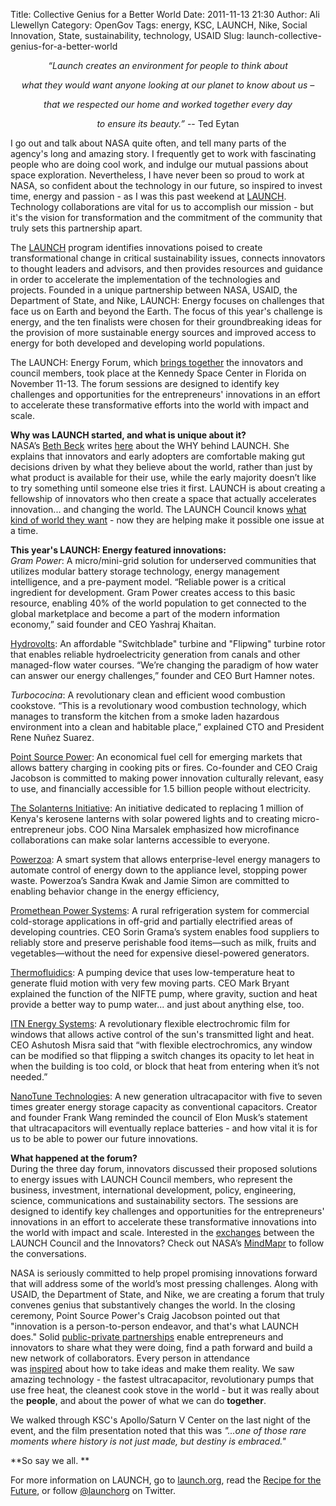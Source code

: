 Title: Collective Genius for a Better World
Date: 2011-11-13 21:30
Author: Ali Llewellyn
Category: OpenGov
Tags: energy, KSC, LAUNCH, Nike, Social Innovation, State, sustainability, technology, USAID
Slug: launch-collective-genius-for-a-better-world

<div style="text-align: center;">

*“Launch creates an environment for people to think about*

</div>

<div style="text-align: center;">

*what they would want anyone looking at our planet to know about us –*

</div>

<div style="text-align: center;">

*that we respected our home and worked together every day*

</div>

<div style="text-align: center;">

*to ensure its beauty.”* -- Ted Eytan

</div>

<div>

I go out and talk about NASA quite often, and tell many parts of the
agency's long and amazing story. I frequently get to work with
fascinating people who are doing cool work, and indulge our mutual
passions about space exploration. Nevertheless, I have never been so
proud to work at NASA, so confident about the technology in our future,
so inspired to invest time, energy and passion - as I was this past
weekend at [LAUNCH][]. Technology collaborations are vital for us to
accomplish our mission - but it's the vision for transformation and the
commitment of the community that truly sets this partnership apart.

</div>

<div>

The [LAUNCH][1] program identifies innovations poised to create
transformational change in critical sustainability issues, connects
innovators to thought leaders and advisors, and then provides resources
and guidance in order to accelerate the implementation of the
technologies and projects. Founded in a unique partnership between NASA,
USAID, the Department of State, and Nike, LAUNCH: Energy focuses on
challenges that face us on Earth and beyond the Earth. The focus of this
year's challenge is energy, and the ten finalists were chosen for their
groundbreaking ideas for the provision of more sustainable energy
sources and improved access to energy for both developed and developing
world populations.

</div>

<div>

The LAUNCH: Energy Forum, which [brings together][] the innovators and
council members, took place at the Kennedy Space Center in Florida on
November 11-13. The forum sessions are designed to identify key
challenges and opportunities for the entrepreneurs' innovations in an
effort to accelerate these transformative efforts into the world with
impact and scale.

**Why was LAUNCH started, and what is unique about it?**  
NASA’s [Beth Beck][] writes [here][] about the WHY behind LAUNCH. She
explains that innovators and early adopters are comfortable making gut
decisions driven by what they believe about the world, rather than just
by what product is available for their use, while the early majority
doesn’t like to try something until someone else tries it first. LAUNCH
is about creating a fellowship of innovators who then create a space
that actually accelerates innovation... and changing the world. The
LAUNCH Council knows [what kind of world they want][] - now they are
helping make it possible one issue at a time.

**This year's LAUNCH: Energy featured innovations:**  
*Gram Power*: A micro/mini-grid solution for underserved communities
that utilizes modular battery storage technology, energy management
intelligence, and a pre-payment model. “Reliable power is a critical
ingredient for development. Gram Power creates access to this basic
resource, enabling 40% of the world population to get connected to the
global marketplace and become a part of the modern information economy,”
said founder and CEO Yashraj Khaitan.

[Hydrovolts][]: An affordable "Switchblade" turbine and "Flipwing"
turbine rotor that enables reliable hydroelectricity generation from
canals and other managed-flow water courses. “We’re changing the
paradigm of how water can answer our energy challenges,” founder and CEO
Burt Hamner notes.

*Turbococina*: A revolutionary clean and efficient wood combustion
cookstove. “This is a revolutionary wood combustion technology, which
manages to transform the kitchen from a smoke laden hazardous
environment into a clean and habitable place,” explained CTO and
President Rene Nuñez Suarez.

[Point Source Power][]: An economical fuel cell for emerging markets
that allows battery charging in cooking pits or fires. Co-founder and
CEO Craig Jacobson is committed to making power innovation culturally
relevant, easy to use, and financially accessible for 1.5 billion people
without electricity.

[The Solanterns Initiative][]: An initiative dedicated to replacing 1
million of Kenya's kerosene lanterns with solar powered lights and to
creating micro-entrepreneur jobs. COO Nina Marsalek emphasized how
microfinance collaborations can make solar lanterns accessible to
everyone.

[Powerzoa][]: A smart system that allows enterprise-level energy
managers to automate control of energy down to the appliance level,
stopping power waste. Powerzoa’s Sandra Kwak and Jamie Simon are
committed to enabling behavior change in the energy efficiency,

[Promethean Power Systems][]: A rural refrigeration system for
commercial cold-storage applications in off-grid and partially
electrified areas of developing countries. CEO Sorin Grama’s system
enables food suppliers to reliably store and preserve perishable food
items—such as milk, fruits and vegetables—without the need for expensive
diesel-powered generators.

[Thermofluidics][]: A pumping device that uses low-temperature heat to
generate fluid motion with very few moving parts. CEO Mark Bryant
explained the function of the NIFTE pump, where gravity, suction and
heat provide a better way to pump water... and just about anything else,
too.

[ITN Energy Systems][]: A revolutionary flexible electrochromic film for
windows that allows active control of the sun's transmitted light and
heat. CEO Ashutosh Misra said that “with flexible electrochromics, any
window can be modified so that flipping a switch changes its opacity to
let heat in when the building is too cold, or block that heat from
entering when it’s not needed.”

[NanoTune Technologies][]: A new generation ultracapacitor with five to
seven times greater energy storage capacity as conventional capacitors.
Creator and founder Frank Wang reminded the council of Elon Musk’s
statement that ultracapacitors will eventually replace batteries - and
how vital it is for us to be able to power our future innovations.

**What happened at the forum?**  
During the three day forum, innovators discussed their proposed
solutions to energy issues with LAUNCH Council members, who represent
the business, investment, international development, policy,
engineering, science, communications and sustainability sectors. The
sessions are designed to identify key challenges and opportunities for
the entrepreneurs' innovations in an effort to accelerate these
transformative innovations into the world with impact and scale.
Interested in the [exchanges][] between the LAUNCH Council and the
Innovators? Check out NASA’s [MindMapr][] to follow the conversations.

NASA is seriously committed to help propel promising innovations forward
that will address some of the world’s most pressing challenges. Along
with USAID, the Department of State, and Nike, we are creating a forum
that truly convenes genius that substantively changes the world. In the
closing ceremony, Point Source Power's Craig Jacobson pointed out that
"innovation is a person-to-person endeavor, and that's what LAUNCH
does." Solid [public-private partnerships][] enable entrepreneurs and
innovators to share what they were doing, find a path forward and build
a new network of collaborators. Every person in attendance
was [inspired][] about how to take ideas and make them reality. We saw
amazing technology - the fastest ultracapacitor, revolutionary pumps
that use free heat, the cleanest cook stove in the world - but it was
really about the **people**, and about the power of what we can
do **together**.

</div>

<div>

We walked through KSC's Apollo/Saturn V Center on the last night of the
event, and the film presentation noted that this was *"...one of those
rare moments where history is not just made, but destiny is embraced."*

</div>

<div>

**So say we all. **

</div>

<div>

For more information on LAUNCH, go to [launch.org][], read the [Recipe
for the Future][], or follow [@launchorg][] on Twitter.

</div>

  [LAUNCH]: http://www.floridatoday.com/article/20111111/NEWS01/311110049/Innovators-tout-10-energy-ideas
  [1]: http://launch.org
  [brings together]: http://twitter.com/#!/launchorg/status/135447047951233024
  [Beth Beck]: http://twitter.com/#!/bethbeck
  [here]: http://www.opennasa.com/2011/01/28/launch-we-know-why-do-you/
  [what kind of world they want]: http://www.fragileoasis.org/blog/2011/7/what-kind-world-do-you-want/
  [Hydrovolts]: http://hydrovolts.com/
  [Point Source Power]: http://www.pointsourcepower.com/
  [The Solanterns Initiative]: http://www.solanterns.com/
  [Powerzoa]: http://powerzoa.com/
  [Promethean Power Systems]: http://www.coolectrica.com/
  [Thermofluidics]: http://www.thermofluidics.com/
  [ITN Energy Systems]: http://www.itnes.com/
  [NanoTune Technologies]: http://www.nanotune.com/
  [exchanges]: http://twitter.com/#!/launchorg/status/135462100947578880
  [MindMapr]: http://mindmapr.nasa.gov/
  [public-private partnerships]: http://twitter.com/#!/RobAtState/status/135402456933867520
  [inspired]: http://twitter.com/#!/StateOfTrey/status/135496641837932545
  [launch.org]: http://launch.org/
  [Recipe for the Future]: http://launch.org/story/44/recipe-for-the-future
  [@launchorg]: http://twitter.com/launchorg
